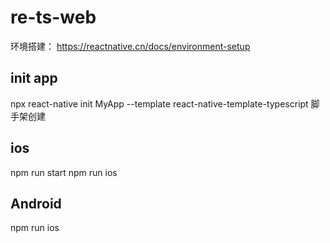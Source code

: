 # re-ts-web
环境搭建： https://reactnative.cn/docs/environment-setup

## init app
npx react-native init MyApp --template react-native-template-typescript 脚手架创建

## ios
npm run start
npm run ios

## Android
npm run ios
